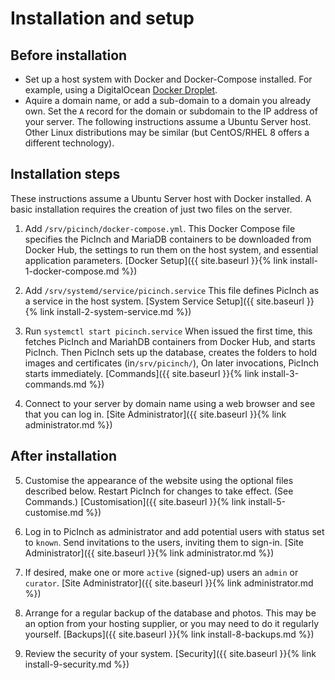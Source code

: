 # Installation and setup
## Before installation
- Set up a host system with Docker and Docker-Compose installed. For example, using a DigitalOcean [Docker Droplet][1].
- Aquire a domain name, or add a sub-domain to a domain you already own. Set the `A` record for the domain or subdomain to the IP address of your server.
The following instructions assume a Ubuntu Server host. Other Linux distributions may be similar (but CentOS/RHEL 8 offers a different technology).

## Installation steps
These instructions assume a Ubuntu Server host with Docker installed. A basic installation requires the creation of just two files on the server.

1. Add `/srv/picinch/docker-compose.yml`. This Docker Compose file specifies the PicInch and MariaDB containers to be downloaded from Docker Hub, the settings to run them on the host system, and essential application parameters.
[Docker Setup]({{ site.baseurl }}{% link install-1-docker-compose.md %})

1. Add  `/srv/systemd/service/picinch.service` This file defines PicInch  as a service in the host system.
[System Service Setup]({{ site.baseurl }}{% link install-2-system-service.md %})

1. Run `systemctl start picinch.service` When issued the first time, this fetches PicInch and MariahDB containers from Docker Hub, and starts PicInch. Then PicInch sets up the database, creates the folders to hold images and certificates (in`/srv/picinch/`), On later invocations, PicInch starts immediately.
[Commands]({{ site.baseurl }}{% link install-3-commands.md %})

1. Connect to your server by domain name using a web browser and see that you can log in.
[Site Administrator]({{ site.baseurl }}{% link administrator.md %})

## After installation

5. Customise the appearance of the website using the optional files described below. Restart PicInch for changes to take effect. (See Commands.)
[Customisation]({{ site.baseurl }}{% link install-5-customise.md %})

1. Log in to PicInch as administrator and add potential users with status set to `known`. Send invitations to the users, inviting them to sign-in.
[Site Administrator]({{ site.baseurl }}{% link administrator.md %})

1. If desired, make one or more `active` (signed-up) users an `admin` or `curator`.
[Site Administrator]({{ site.baseurl }}{% link administrator.md %})

1. Arrange for a regular backup of the database and photos. This may be an option from your hosting supplier, or you may need to do it regularly yourself.
[Backups]({{ site.baseurl }}{% link install-8-backups.md %})

1. Review the security of your system.
[Security]({{ site.baseurl }}{% link install-9-security.md %})

[1]:	https://marketplace.digitalocean.com/apps/docker
